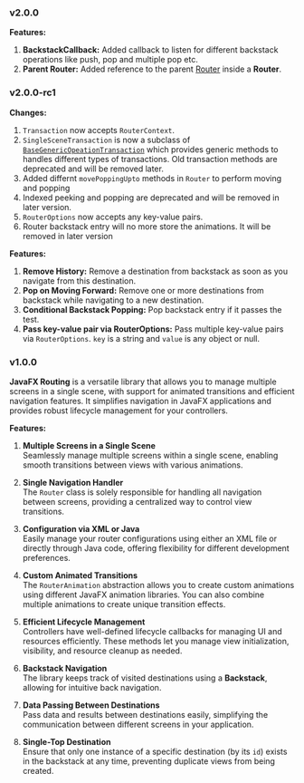 ### v2.0.0
**Features:**
1. **BackstackCallback:** Added callback to listen for different backstack operations like push, pop and multiple pop etc.
2. **Parent Router:** Added reference to the parent [Router](/library/src/main/java/rahulstech/jfx/routing/Router.java) inside a **Router**.

### v2.0.0-rc1
**Changes:**
1. `Transaction` now accepts `RouterContext`.
2. `SingleSceneTransaction` is now a subclass of [`BaseGenericOpeationTransaction`](/library/src/main/java/rahulstech/jfx/routing/transaction/BaseGenericOperationTransaction.java) which provides generic methods to handles different types of transactions. Old transaction methods are deprecated and will be removed later.
3. Added differnt `movePoppingUpto` methods in `Router` to perform moving and popping
4. Indexed peeking and popping are deprecated and will be removed in later version.
5. `RouterOptions` now accepts any key-value pairs.
6. Router backstack entry will no more store the animations. It will be removed in later version

**Features:**
1. **Remove History:** Remove a destination from backstack as soon as you navigate from this destination.
2. **Pop on Moving Forward:** Remove one or more destinations from backstack while navigating to a new destination.
3. **Conditional Backstack Popping:** Pop backstack entry if it passes the test.
4. **Pass key-value pair via RouterOptions:** Pass multiple key-value pairs via `RouterOptions`. `key` is a string and `value` is any object or null.

### v1.0.0
**JavaFX Routing** is a versatile library that allows you to manage multiple screens in a single scene, with support for animated transitions and efficient navigation features. It simplifies navigation in JavaFX applications and provides robust lifecycle management for your controllers.

**Features:**
1. **Multiple Screens in a Single Scene**  
   Seamlessly manage multiple screens within a single scene, enabling smooth transitions between views with various animations.

2. **Single Navigation Handler**  
   The `Router` class is solely responsible for handling all navigation between screens, providing a centralized way to control view transitions.

3. **Configuration via XML or Java**  
   Easily manage your router configurations using either an XML file or directly through Java code, offering flexibility for different development preferences.

4. **Custom Animated Transitions**  
   The `RouterAnimation` abstraction allows you to create custom animations using different JavaFX animation libraries. You can also combine multiple animations to create unique transition effects.

5. **Efficient Lifecycle Management**  
   Controllers have well-defined lifecycle callbacks for managing UI and resources efficiently. These methods let you manage view initialization, visibility, and resource cleanup as needed.

6. **Backstack Navigation**  
   The library keeps track of visited destinations using a **Backstack**, allowing for intuitive back navigation.

7. **Data Passing Between Destinations**  
   Pass data and results between destinations easily, simplifying the communication between different screens in your application.

8. **Single-Top Destination**  
   Ensure that only one instance of a specific destination (by its `id`) exists in the backstack at any time, preventing duplicate views from being created.
